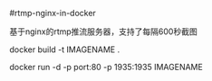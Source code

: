 #rtmp-nginx-in-docker
<p>基于nginx的rtmp推流服务器，支持了每隔600秒截图</p>
<p>docker build -t IMAGENAME .</p>
<p>docker run -d -p port:80 -p 1935:1935 IMAGENAME</p>